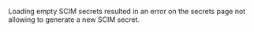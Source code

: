 Loading empty SCIM secrets resulted in an error on the secrets page not allowing to generate a new
SCIM secret.
